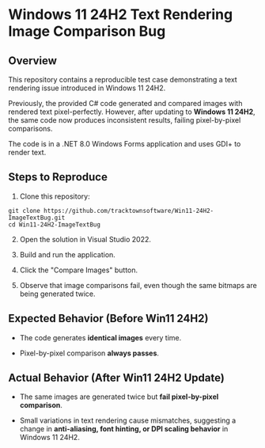 # Windows 11 24H2 Text Rendering Image Comparison Bug #

## Overview ##

This repository contains a reproducible test case demonstrating a text rendering issue introduced in Windows 11 24H2. 

Previously, the provided C# code generated and compared images with rendered text pixel-perfectly. However, after updating to **Windows 11 24H2**, the same code now produces inconsistent results, failing pixel-by-pixel comparisons.

The code is in a .NET 8.0 Windows Forms application and uses GDI+ to render text.

## Steps to Reproduce ##

1. Clone this repository:
```
git clone https://github.com/tracktownsoftware/Win11-24H2-ImageTextBug.git
cd Win11-24H2-ImageTextBug
```
2. Open the solution in Visual Studio 2022.

3. Build and run the application.

4. Click the "Compare Images" button.

5. Observe that image comparisons fail, even though the same bitmaps are being generated twice.

## Expected Behavior (Before Win11 24H2) ##

- The code generates **identical images** every time.

- Pixel-by-pixel comparison **always passes**.

## Actual Behavior (After Win11 24H2 Update) ##

- The same images are generated twice but **fail pixel-by-pixel comparison**.

- Small variations in text rendering cause mismatches, suggesting a change in **anti-aliasing, font hinting, or DPI scaling behavior** in Windows 11 24H2.
